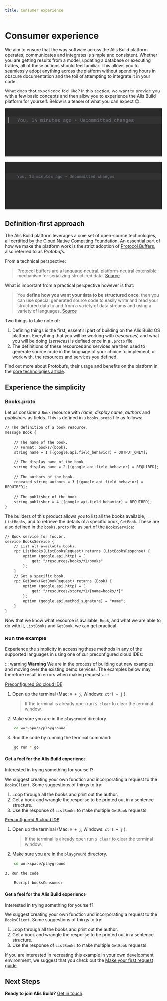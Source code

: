 ```yaml
---
title: Consumer experience
---
```

# Consumer experience

We aim to ensure that the way software across the Alis Build platform operates, communicates and integrates is simple and consistent. Whether you are getting results from a model, updating a database or executing trades, all of these actions should feel familiar. This allows you to seamlessly adopt anything across the platform without spending hours in obscure documentation and the toil of attempting to integrate it in your code.

What does that experience feel like? In this section, we want to provide you with a few basic concepts and then allow you to experience the Alis Build platform for yourself. Below is a teaser of what you can expect 😉.

![](img/quick-start-autocomplete1.gif)

![](img/quick-start-autocomplete2.gif)


## Definition-first approach

The Alis Build platform leverages a core set of open-source technologies, all certified by the [Cloud Native Computing Foundation](https://www.cncf.io/). An essential part of how we make the platform work is the strict adoption of [Protocol Buffers](https://developers.google.com/protocol-buffers), also referred to as *Protobufs*.

From a technical perspective:
> Protocol buffers are a language-neutral, platform-neutral extensible mechanism for serializing structured data. [Source](https://developers.google.com/protocol-buffers)

What is important from a practical perspective however is that:
> You **define how you want your data to be structured once**, then you can use special generated source code to easily write and read your structured data to and from a variety of data streams and using a variety of languages. [Source](https://developers.google.com/protocol-buffers)

Two things to take note of:

1. Defining things is the first, essential part of building on the Alis Build OS platform. Everything that you will be working with (*resources*) and what you will be doing (*services*) is defined once in a `.proto` file.
2. The definitions of these resources and services are then used to generate source code in the language of your choice to implement, or work with, the resources and services you defined.

Find out more about Protobufs, their usage and benefits on the platform in the [core technologies article](/guides/references/core-technologies.md).


## Experience the simplicity

### Books.proto

Let us consider a `Book` resource with _name_, _display name_, _authors_ and _publishers_ as fields. This is defined in a `books.proto` file as follows:

```
// The definition of a book resource.
message Book {

	// The name of the book.
	// Format: books/{book}.
	string name = 1 [(google.api.field_behavior) = OUTPUT_ONLY];

	// The display name of the book.
	string display_name = 2 [(google.api.field_behavior) = REQUIRED];

	// The authors of the book.
	repeated string authors = 3 [(google.api.field_behavior) = REQUIRED];

	// The publisher of the book
	string publisher = 4 [(google.api.field_behavior) = REQUIRED];
}
```

The builders of this product allows you to list all the books available, `ListBooks`, and to retrieve the details of a specific book, `GetBook`. These are also defined in the `books.proto` file as part of the `BooksService`:

```
// Book service for foo.br.
service BooksService {
	// List all available books.
	rpc ListBooks(ListBooksRequest) returns (ListBooksResponse) {
		option (google.api.http) = {
			get: "/resources/books/v1/books"
		};
	}
	// Get a specific book.
	rpc GetBook(GetBookRequest) returns (Book) {
		option (google.api.http) = {
			get: "/resources/store/v1/{name=books/*}"
		};
		option (google.api.method_signature) = "name";
	}
}
```

Now that we know what resource is available, `Book`, and what we are able to do with it, `ListBooks` and `GetBook`, we can get practical.

### Run the example

Experience the simplicity in accessing these methods in any of the supported languages in using one of our preconfigured cloud IDEs:

::: warning **Warning**
We are in the process of building out new examples and moving over the existing demo services. The examples below may therefore result in errors when making requests.
:::

<tabs>
<tab name="Go">

<a href="https://gitpod.io#snapshot/c1eafefa-0414-439e-a618-4089e1d50143" target="_blank">Preconfigured Go cloud IDE</a>

1. Open up the terminal (Mac: `⌘ + j`, Windows: `ctrl + j` ).

   >If the terminal is already open run `$ clear` to clear the terminal window.
2. Make sure you are in the `playground` directory.
```bash
	cd workspace/playground
```
3. Run the code by running the terminal command:
```bash
	go run *.go
```

#### Get a feel for the Alis Build experience

Interested in trying something for yourself?

We suggest creating your own function and incorporating a request to the `BooksClient`. Some suggestions of things to try:

1. Loop through all the books and print out the author.
2. Get a book and wrangle the response to be printed out in a sentence structure.
3. Use the response of `ListBooks` to make multiple `GetBook` requests.

</tab>
<tab name="R">

<a href="https://gitpod.io#snapshot/c858a081-f9e0-4791-9330-606a568df6fd" target="_blank">Preconfigured R cloud IDE</a>

1. Open up the terminal (Mac: `⌘ + j`, Windows: `ctrl + j` ).

   >If the terminal is already open run `$ clear` to clear the terminal window.

2. Make sure you are in the `playground` directory.

```bash
	cd workspace/playground
```

	3. Run the code

```bash
	Rscript booksConsume.r
```

#### Get a feel for the Alis Build experience

Interested in trying something for yourself?

We suggest creating your own function and incorporating a request to the `BooksClient`. Some suggestions of things to try:

1. Loop through all the books and print out the author.
2. Get a book and wrangle the response to be printed out in a sentence structure.
3. Use the response of `ListBooks` to make multiple `GetBook` requests.

If you are interested in recreating this example in your own development environment, we suggest that you check out the [Make your first request guide](/guides/how-to-guides/make-your-first-request.md).

</tab>
</tabs>

## Next Steps

**Ready to join Alis Build?** <a href="https://alis.exchange/signup" target="_blank">Get in touch</a>.